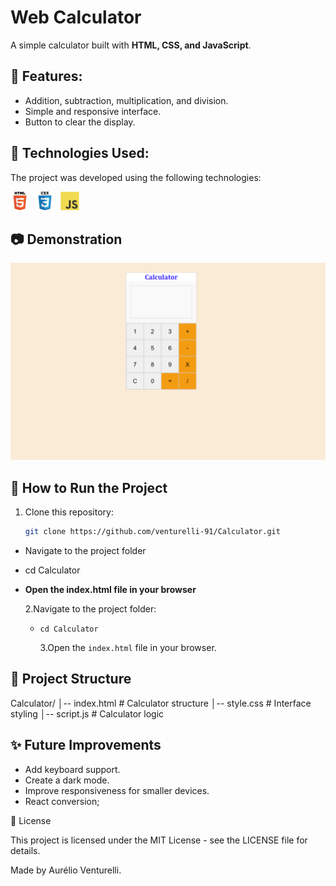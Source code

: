 # Web Calculator

A simple calculator built with **HTML, CSS, and JavaScript**.

## 📌 Features:

- Addition, subtraction, multiplication, and division.
- Simple and responsive interface.
- Button to clear the display.

## 🚀 Technologies Used:

The project was developed using the following technologies:

<div style="display: inline-flex; gap: 10px; align-items: center;">
<img src="https://raw.githubusercontent.com/devicons/devicon/master/icons/html5/html5-original-wordmark.svg" alt="HTML5" width="30" height="30"/>
<img src="https://raw.githubusercontent.com/devicons/devicon/master/icons/css3/css3-original-wordmark.svg" alt="CSS3" width="30" height="30"/>
<img src="https://raw.githubusercontent.com/devicons/devicon/master/icons/javascript/javascript-original.svg" alt="JavaScript" width="30" height="30"/>
</div>

## 📷 Demonstration

![Calculator Screenshot](https://github.com/venturelli-91/Calculator/raw/main/calculator_project.png)

## 🔧 How to Run the Project

1. Clone this repository:
   ```bash
   git clone https://github.com/venturelli-91/Calculator.git
   ```

- Navigate to the project folder

- cd Calculator

- <strong>Open the index.html file in your browser</strong>

  2.Navigate to the project folder:

  - `cd Calculator`

    3.Open the `index.html` file in your browser.

## 📂 Project Structure

Calculator/
│-- index.html # Calculator structure
│-- style.css # Interface styling
│-- script.js # Calculator logic

## ✨ Future Improvements

- Add keyboard support.
- Create a dark mode.
- Improve responsiveness for smaller devices.
- React conversion;

📜 License

This project is licensed under the MIT License - see the LICENSE file for details.

Made by Aurélio Venturelli.

